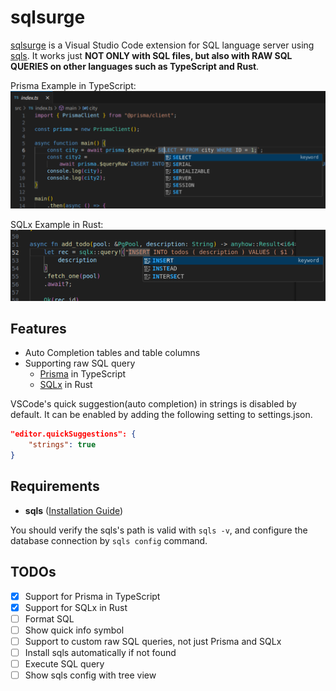 # sqlsurge

[sqlsurge](https://marketplace.visualstudio.com/items?itemName=senken.sqlsurge) is a Visual Studio Code extension for SQL language server using [sqls](https://github.com/lighttiger2505/sqls). It works just **NOT ONLY with SQL files, but also with RAW SQL QUERIES on other languages such as TypeScript and Rust**.

Prisma Example in TypeScript:
![Alt text](resources/screenshot-ts.png)

SQLx Example in Rust:
![Alt text](resources/screenshot-rs.png)

## Features

- Auto Completion tables and table columns
- Supporting raw SQL query
  - [Prisma](https://www.prisma.io/docs/orm/prisma-client/queries/raw-database-access/raw-queries) in TypeScript
  - [SQLx](https://github.com/launchbadge/sqlx) in Rust

VSCode's quick suggestion(auto completion) in strings is disabled by default.
It can be enabled by adding the following setting to settings.json.

```json
"editor.quickSuggestions": {
    "strings": true
}
```

## Requirements

- **sqls** ([Installation Guide](https://github.com/sqls-server/sqls?tab=readme-ov-file#installation))

You should verify the sqls's path is valid with `sqls -v`, and configure the database connection by `sqls config` command.

## TODOs

- [x] Support for Prisma in TypeScript
- [x] Support for SQLx in Rust
- [ ] Format SQL
- [ ] Show quick info symbol
- [ ] Support to custom raw SQL queries, not just Prisma and SQLx
- [ ] Install sqls automatically if not found
- [ ] Execute SQL query
- [ ] Show sqls config with tree view
